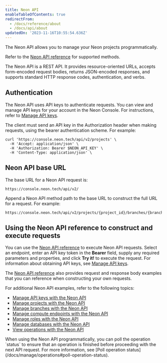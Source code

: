 ```yaml
---
title: Neon API
enableTableOfContents: true
redirectFrom:
  - /docs/reference/about
  - /docs/api/about
updatedOn: '2023-11-16T10:55:54.636Z'
---
```


The Neon API allows you to manage your Neon projects programmatically.

Refer to the [Neon API reference](https://api-docs.neon.tech/reference/getting-started-with-neon-api) for supported methods.

The Neon API is a REST API. It provides resource-oriented URLs, accepts form-encoded request bodies, returns JSON-encoded responses, and supports standard HTTP response codes, authentication, and verbs.

## Authentication

The Neon API uses API keys to authenticate requests. You can view and manage API keys for your account in the Neon Console. For instructions, refer to [Manage API keys](/docs/manage/api-keys).

The client must send an API key in the Authorization header when making requests, using the bearer authentication scheme. For example:

```curl
curl 'https://console.neon.tech/api/v2/projects' \
  -H 'Accept: application/json' \
  -H 'Authorization: Bearer $NEON_API_KEY' \
  -H 'Content-Type: application/json' \
```

## Neon API base URL

The base URL for a Neon API request is:

```text
https://console.neon.tech/api/v2/
```

Append a Neon API method path to the base URL to construct the full URL for a request. For example:

```text
https://console.neon.tech/api/v2/projects/{project_id}/branches/{branch_id}
```

## Using the Neon API reference to construct and execute requests

You can use the [Neon API reference](https://api-docs.neon.tech/reference/getting-started-with-neon-api) to execute Neon API requests. Select an endpoint, enter an API key token in the **Bearer** field, supply any required parameters and properties, and click **Try it!** to execute the request. For information about obtaining API keys, see [Manage API keys](/docs/manage/api-keys).

The [Neon API reference](https://api-docs.neon.tech/reference/getting-started-with-neon-api) also provides request and response body examples that you can reference when constructing your own requests.

For additional Neon API examples, refer to the following topics:

- [Manage API keys with the Neon API](/docs/manage/api-keys#manage-api-keys-with-the-neon-api)
- [Manage projects with the Neon API](/docs/manage/projects#manage-projects-with-the-neon-api)
- [Manage branches with the Neon API](/docs/manage/branches#branching-with-the-neon-api)
- [Manage compute endpoints with the Neon API](/docs/manage/endpoints#manage-compute-endpoints-with-the-neon-api)
- [Manage roles with the Neon API](/docs/manage/users#manage-roles-with-the-neon-api)
- [Manage databases with the Neon API](/docs/manage/databases#manage-databases-with-the-neon-api)
- [View operations with the Neon API](/docs/manage/operations#view-operations-with-the-neon-api)

<Admonition type="important">
When using the Neon API programmatically, you can poll the operation `status` to ensure that an operation is finished before proceeding with the next API request. For more information, see [Poll operation status](/docs/manage/operations#poll-operation-status).
</Admonition>

<NeedHelp/>
